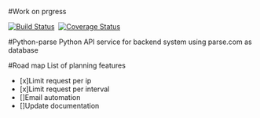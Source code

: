 #Work on prgress

[![Build Status](https://travis-ci.org/nghiattran/python-parse.svg?branch=master)](https://travis-ci.org/nghiattran/python-parse)&nbsp;&nbsp;[![Coverage Status](https://coveralls.io/repos/nghiattran/python-parse/badge.svg?branch=master&service=github)](https://coveralls.io/github/nghiattran/python-parse?branch=master)

#Python-parse
    Python API service for backend system using parse.com as database

#Road map
List of planning features
- [x]Limit request per ip
- [x]Limit request per interval
- []Email automation
- []Update documentation